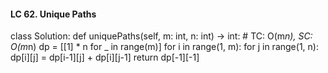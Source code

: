 #### LC 62. Unique Paths
class Solution:
    def uniquePaths(self, m: int, n: int) -> int:
        # TC: O(m*n), SC: O(m*n)
        dp = [[1] * n for _ in range(m)]
        for i in range(1, m):
            for j in range(1, n):
                dp[i][j] = dp[i-1][j] + dp[i][j-1]
        return dp[-1][-1]